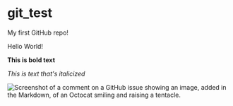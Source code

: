 # git_test
My first GitHub repo!

Hello World! 

**This is bold text**

_This is text that's italicized_

![Screenshot of a comment on a GitHub issue showing an image, added in the Markdown, of an Octocat smiling and raising a tentacle.](https://freesvg.org/img/Planet.png)


